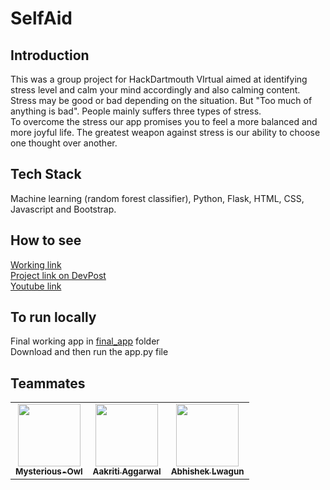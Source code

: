 # SelfAid
## Introduction
This was a group project for HackDartmouth VIrtual aimed at identifying stress level and calm your mind accordingly and also calming content.<br>
Stress may be good or bad depending on the situation. But "Too much of anything is bad". People mainly suffers three types of stress.<br> To overcome the stress our app promises you to feel a more balanced and more joyful life. The greatest weapon against stress is our ability to choose one thought over another.<br>

## Tech Stack
Machine learning (random forest classifier), Python, Flask, HTML, CSS, Javascript and Bootstrap.

## How to see
[Working link](http://mysteriousowl.pythonanywhere.com/) <br>
[Project link on DevPost](https://devpost.com/software/selfaid) <br>
[Youtube link](https://www.youtube.com/watch?v=rqu7A0ZQR4A) <br>

## To run locally
Final working app in [final_app](https://github.com/Mysterious-Owl/hackdartmouth/tree/main/final_app) folder<br>
Download and then run the app.py file

## Teammates
<table>
  <tr>
    <td align="center"><a href="https://mysterious-owl.github.io/"><img src="https://avatars.githubusercontent.com/u/66870959?v=4" width="100px;" alt=""/><br /><sub><b>Mysterious-Owl</b></sub></a><br /></td>
    <td align="center"><a href="https://github.com/aakriti1318"><img src="https://avatars.githubusercontent.com/u/56245613?v=4" width="100px;" alt=""/><br /><sub><b>Aakriti Aggarwal</b></sub></a><br /></td>
    <td align="center"><a href="https://github.com/AbhishekLwagun/"><img src="https://avatars.githubusercontent.com/u/69157459?v=4" width="100px;" alt=""/><br /><sub><b>Abhishek Lwagun</b></sub></a><br /></td>
    </tr>
  </table>
  
